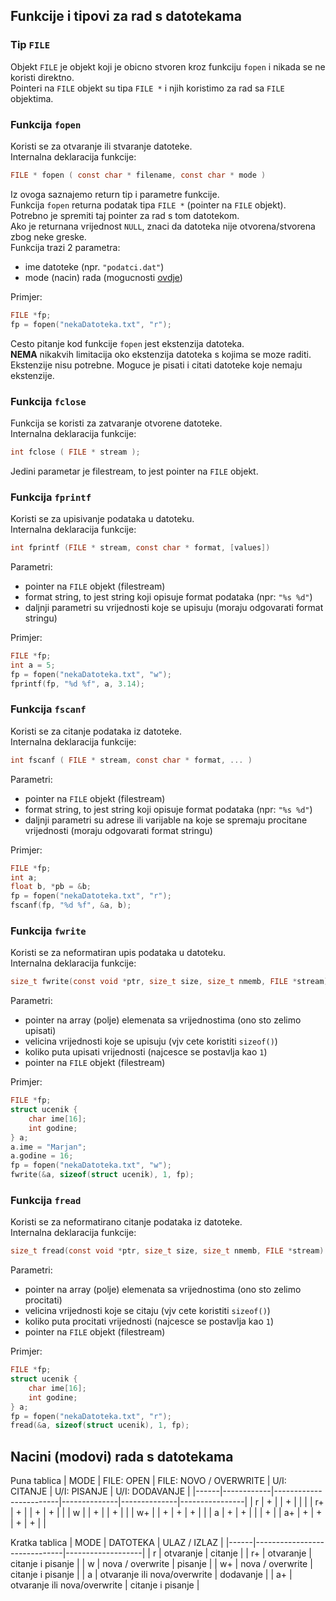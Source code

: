 ## Funkcije i tipovi za rad s datotekama
### Tip `FILE`
Objekt `FILE` je objekt koji je obicno stvoren kroz funkciju `fopen` i nikada se ne koristi direktno.<br>
Pointeri na `FILE` objekt su tipa `FILE *` i njih koristimo za rad sa `FILE` objektima.


### Funkcija `fopen`
Koristi se za otvaranje ili stvaranje datoteke.<br>
Internalna deklaracija funkcije:
```c
FILE * fopen ( const char * filename, const char * mode )
```
Iz ovoga saznajemo return tip i parametre funkcije.<br>
Funkcija `fopen` returna podatak tipa `FILE *` (pointer na `FILE` objekt).<br>
Potrebno je spremiti taj pointer za rad s tom datotekom.<br>
Ako je returnana vrijednost `NULL`, znaci da datoteka nije otvorena/stvorena zbog neke greske.<br>
Funkcija trazi 2 parametra:
  - ime datoteke (npr. `"podatci.dat"`)
  - mode (nacin) rada (mogucnosti [ovdje](https://github.com/sh0tzz/tsrb/tree/main/AiP/raz2/a-smjena/datoteke#nacini-modovi-rada-s-datotekama))

Primjer:
```c
FILE *fp;
fp = fopen("nekaDatoteka.txt", "r");
```
Cesto pitanje kod funkcije `fopen` jest ekstenzija datoteka.<br>
**NEMA** nikakvih limitacija oko ekstenzija datoteka s kojima se moze raditi.<br>
Ekstenzije nisu potrebne. Moguce je pisati i citati datoteke koje nemaju ekstenzije.


### Funkcija `fclose`
Funkcija se koristi za zatvaranje otvorene datoteke.<br>
Internalna deklaracija funkcije:
```c
int fclose ( FILE * stream );
```
Jedini parametar je filestream, to jest pointer na `FILE` objekt.


### Funkcija `fprintf`
Koristi se za upisivanje podataka u datoteku.<br>
Internalna deklaracija funkcije:
```c
int fprintf (FILE * stream, const char * format, [values])
```
Parametri:
  - pointer na `FILE` objekt (filestream)
  - format string, to jest string koji opisuje format podataka (npr: `"%s %d"`)
  - daljnji parametri su vrijednosti koje se upisuju (moraju odgovarati format stringu)

Primjer:
```c
FILE *fp;
int a = 5;
fp = fopen("nekaDatoteka.txt", "w");
fprintf(fp, "%d %f", a, 3.14);
```


### Funkcija `fscanf`
Koristi se za citanje podataka iz datoteke.<br>
Internalna deklaracija funkcije:
```c
int fscanf ( FILE * stream, const char * format, ... )
```
Parametri:
  - pointer na `FILE` objekt (filestream)
  - format string, to jest string koji opisuje format podataka (npr: `"%s %d"`)
  - daljnji parametri su adrese ili varijable na koje se spremaju procitane vrijednosti (moraju odgovarati format stringu)

Primjer:
```c
FILE *fp;
int a;
float b, *pb = &b;
fp = fopen("nekaDatoteka.txt", "r");
fscanf(fp, "%d %f", &a, b);
```


### Funkcija `fwrite`
Koristi se za neformatiran upis podataka u datoteku.<br>
Internalna deklaracija funkcije:
```c
size_t fwrite(const void *ptr, size_t size, size_t nmemb, FILE *stream)
```
Parametri:
  - pointer na array (polje) elemenata sa vrijednostima (ono sto zelimo upisati)
  - velicina vrijednosti koje se upisuju (vjv cete koristiti `sizeof()`)
  - koliko puta upisati vrijednosti (najcesce se postavlja kao `1`)
  - pointer na `FILE` objekt (filestream)

Primjer:
```c
FILE *fp;
struct ucenik {
    char ime[16];
    int godine;
} a;
a.ime = "Marjan";
a.godine = 16;
fp = fopen("nekaDatoteka.txt", "w");
fwrite(&a, sizeof(struct ucenik), 1, fp);
```

### Funkcija `fread`
Koristi se za neformatirano citanje podataka iz datoteke.<br>
Internalna deklaracija funkcije:
```c
size_t fread(const void *ptr, size_t size, size_t nmemb, FILE *stream)
```
Parametri:
  - pointer na array (polje) elemenata sa vrijednostima (ono sto zelimo procitati)
  - velicina vrijednosti koje se citaju (vjv cete koristiti `sizeof()`)
  - koliko puta procitati vrijednosti (najcesce se postavlja kao `1`)
  - pointer na `FILE` objekt (filestream)

Primjer:
```c
FILE *fp;
struct ucenik {
    char ime[16];
    int godine;
} a;
fp = fopen("nekaDatoteka.txt", "r");
fread(&a, sizeof(struct ucenik), 1, fp);
```

## Nacini (modovi) rada s datotekama
Puna tablica
| MODE | FILE: OPEN | FILE: NOVO / OVERWRITE | U/I: CITANJE | U/I: PISANJE | U/I: DODAVANJE |
|------|------------|------------------------|--------------|--------------|----------------|
| r    | +          |                        | +            |              |                |
| r+   | +          |                        | +            | +            |                |
| w    |            | +                      |              | +            |                |
| w+   |            | +                      | +            | +            |                |
| a    | +          | +                      |              |              | +              |
| a+   | +          | +                      | +            | +            |                |

Kratka tablica
| MODE | DATOTEKA                     | ULAZ / IZLAZ      |
|------|------------------------------|-------------------|
| r    | otvaranje                    | citanje           |
| r+   | otvaranje                    | citanje i pisanje |
| w    | nova / overwrite             | pisanje           |
| w+   | nova / overwrite             | citanje i pisanje |
| a    | otvaranje ili nova/overwrite | dodavanje         |
| a+   | otvaranje ili nova/overwrite | citanje i pisanje |
